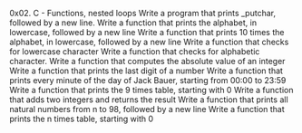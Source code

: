 0x02. C - Functions, nested loops
Write a program that prints _putchar, followed by a new line.
Write a function that prints the alphabet, in lowercase, followed by a new line
Write a function that prints 10 times the alphabet, in lowercase, followed by a new line
Write a function that checks for lowercase character
Write a function that checks for alphabetic character.
Write a function that computes the absolute value of an integer
Write a function that prints the last digit of a number
Write a function that prints every minute of the day of Jack Bauer, starting from 00:00 to 23:59
Write a function that prints the 9 times table, starting with 0
Write a function that adds two integers and returns the result
Write a function that prints all natural numbers from n to 98, followed by a new line
Write a function that prints the n times table, starting with 0

